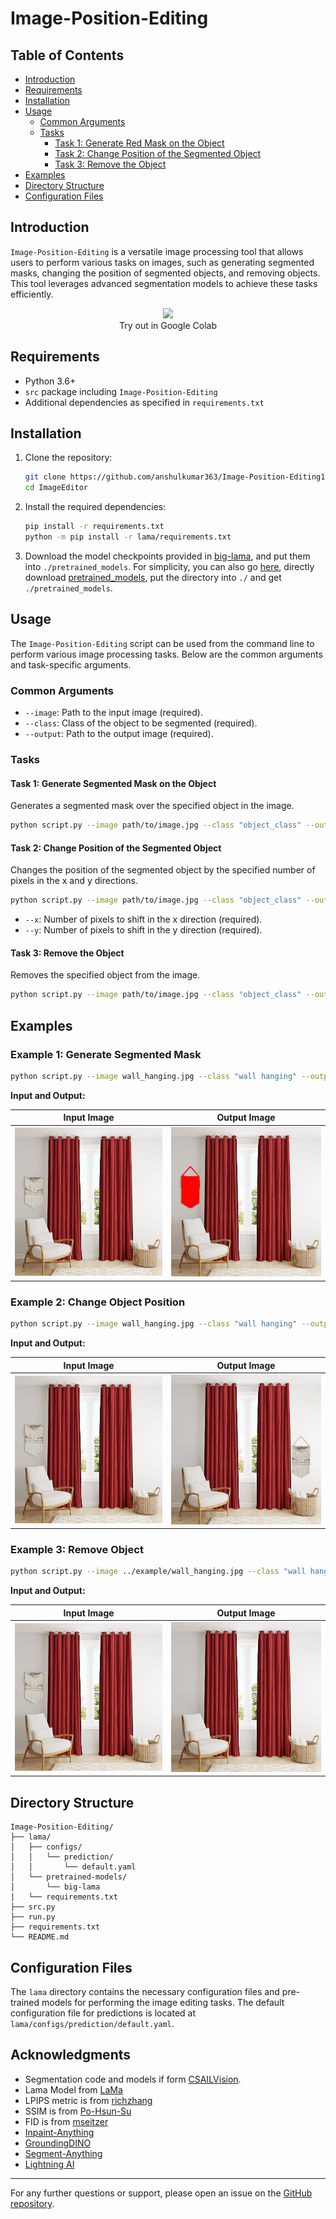 # Image-Position-Editing


## Table of Contents
- [Introduction](#introduction)
- [Requirements](#requirements)
- [Installation](#installation)
- [Usage](#usage)
  - [Common Arguments](#common-arguments)
  - [Tasks](#tasks)
    - [Task 1: Generate Red Mask on the Object](#task-1-generate-red-mask-on-the-object)
    - [Task 2: Change Position of the Segmented Object](#task-2-change-position-of-the-segmented-object)
    - [Task 3: Remove the Object](#task-3-remove-the-object)
- [Examples](#examples)
- [Directory Structure](#directory-structure)
- [Configuration Files](#configuration-files)

## Introduction

`Image-Position-Editing` is a versatile image processing tool that allows users to perform various tasks on images, such as generating segmented masks, changing the position of segmented objects, and removing objects. This tool leverages advanced segmentation models to achieve these tasks efficiently.

<p align="center">
  <a href="https://colab.research.google.com/drive/1G1cSXiL2Jiwo0DT-vO5f4H_bEiNqbcoz?usp=sharing">
  <img src="https://colab.research.google.com/assets/colab-badge.svg"/>
  </a>
      <br>
   Try out in Google Colab
</p>

## Requirements

- Python 3.6+
- `src` package including `Image-Position-Editing`
- Additional dependencies as specified in `requirements.txt`

## Installation

1. Clone the repository:
    ```sh
    git clone https://github.com/anshulkumar363/Image-Position-Editing1.git
    cd ImageEditor
    ```

2. Install the required dependencies:
    ```sh
    pip install -r requirements.txt
    python -m pip install -r lama/requirements.txt 
    ```

3. Download the model checkpoints provided in [big-lama](https://disk.yandex.ru/d/ouP6l8VJ0HpMZg), and put them into `./pretrained_models`. For simplicity, you can also go [here](https://drive.google.com/drive/folders/1ST0aRbDRZGli0r7OVVOQvXtadMCuWXg?usp=sharing), directly download [pretrained_models](https://drive.google.com/drive/folders/1wpY-upCo4GIW4wVPnlMh_ym779lLIG2A?usp=sharing), put the directory into `./` and get `./pretrained_models`.

## Usage

The `Image-Position-Editing` script can be used from the command line to perform various image processing tasks. Below are the common arguments and task-specific arguments.

### Common Arguments

- `--image`: Path to the input image (required).
- `--class`: Class of the object to be segmented (required).
- `--output`: Path to the output image (required).

### Tasks

#### Task 1: Generate Segmented Mask on the Object

Generates a segmented mask over the specified object in the image.

```sh
python script.py --image path/to/image.jpg --class "object_class" --output path/to/output.jpg task1
```

#### Task 2: Change Position of the Segmented Object

Changes the position of the segmented object by the specified number of pixels in the x and y directions.

```sh
python script.py --image path/to/image.jpg --class "object_class" --output path/to/output.jpg task2 --x shift_x --y shift_y
```

- `--x`: Number of pixels to shift in the x direction (required).
- `--y`: Number of pixels to shift in the y direction (required).

#### Task 3: Remove the Object

Removes the specified object from the image.

```sh
python script.py --image path/to/image.jpg --class "object_class" --output path/to/output.jpg task3
```

## Examples

### Example 1: Generate Segmented Mask

```sh
python script.py --image wall_hanging.jpg --class "wall hanging" --output masked_wall_hanging.jpg task1
```

**Input and Output:**

| Input Image | Output Image |
|:------------:|:------------:|
| ![Input Image](./examples/wall_hanging.jpg) | ![Output Image](./examples/masked_wall_hanging.jpg) |

### Example 2: Change Object Position

```sh
python script.py --image wall_hanging.jpg --class "wall hanging" --output moved_wall_hanging".jpg task2 --x 500 --y 100
```

**Input and Output:**

| Input Image | Output Image |
|:------------:|:------------:|
| ![Input Image](./examples/wall_hanging.jpg) | ![Output Image](./examples/moved_wall_hanging.jpg) |

### Example 3: Remove Object

```sh
python script.py --image ../example/wall_hanging.jpg --class "wall hanging" --output no_wall_hanging.jpg task3
```

**Input and Output:**

| Input Image | Output Image |
|:------------:|:------------:|
| ![Input Image](./examples/wall_hanging.jpg) | ![Output Image](./examples/no_wall_hanging.jpg) |

## Directory Structure

```
Image-Position-Editing/
├── lama/
│   ├── configs/
│   │   └── prediction/
│   │       └── default.yaml
│   └── pretrained-models/
│       └── big-lama
|   └── requirements.txt
├── src.py
├── run.py
├── requirements.txt
└── README.md
```

## Configuration Files

The `lama` directory contains the necessary configuration files and pre-trained models for performing the image editing tasks. The default configuration file for predictions is located at `lama/configs/prediction/default.yaml`.

## Acknowledgments

* Segmentation code and models if form [CSAILVision](https://github.com/CSAILVision/semantic-segmentation-pytorch).
* Lama Model from [LaMa](https://github.com/advimman/lama)
* LPIPS metric is from [richzhang](https://github.com/richzhang/PerceptualSimilarity)
* SSIM is from [Po-Hsun-Su](https://github.com/Po-Hsun-Su/pytorch-ssim)
* FID is from [mseitzer](https://github.com/mseitzer/pytorch-fid)
* [Inpaint-Anything](https://github.com/geekyutao/Inpaint-Anything)
* [GroundingDINO](https://github.com/IDEA-Research/GroundingDINO)
* [Segment-Anything](https://github.com/facebookresearch/segment-anything)
* [Lightning AI](https://github.com/Lightning-AI/lightning)

---

For any further questions or support, please open an issue on the [GitHub repository](https://github.com/luckygyana/Image-Position-Editing).
